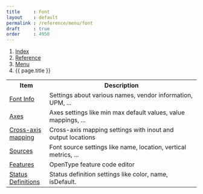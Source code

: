 ```yaml
---
title     : Font
layout    : default
permalink : /reference/menu/font
draft     : true
order     : 4950
---
```


<nav aria-label="breadcrumb">
  <ol class="breadcrumb small">
    <li class="breadcrumb-item"><a href="{{ site.url }}">Index</a></li>
    <li class="breadcrumb-item"><a href="{{ site.url }}/reference">Reference</a></li>
    <li class="breadcrumb-item"><a href="{{ site.url }}/reference/menu">Menu</a></li>
    <li class="breadcrumb-item active" aria-current="page">{{ page.title }}</li>
  </ol>
</nav>

<table class='table table-hover'>
<tr>
<th width='20%'>Item</th>
<th width='75%'>Description</th>
</tr>
<tr>
<td><a href='{{ site.url }}/reference/menu/font/font-info'>Font Info</a></td>
<td>Settings about various names, vendor information, UPM, ...</td>
</tr>
<tr>
<td><a href='{{ site.url }}/reference/menu/font/axes'>Axes</a></td>
<td>Axes settings like min max default values, value mappings, ...</td>
</tr>
<tr>
<td><a href='{{ site.url }}/reference/menu/font/cross-axis-mapping'>Cross-axis mapping</a></td>
<td>Cross-axis mapping settings with inout and output locations</td>
</tr>
<tr>
<td><a href='{{ site.url }}/reference/menu/font/sources'>Sources</a></td>
<td>Font source settings like name, location, vertical metrics, ...</td>
</tr>
<tr>
<td><a href='{{ site.url }}/reference/menu/font/features'>Features</a></td>
<td>OpenType feature code editor</td>
</tr>
<tr>
<td><a href='{{ site.url }}/reference/menu/font/status-colors'>Status Definitions</a></td>
<td>Status definition settings like color, name, isDefault.</td>
</tr>
</table>
